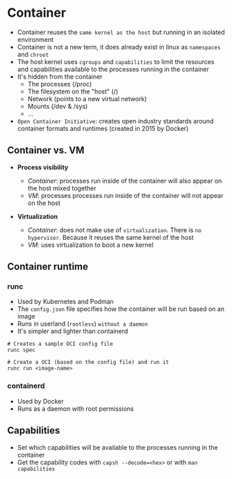 # Container

- Container reuses the `same kernel as the host` but running in an isolated environment
- Container is not a new term, it does already exist in linux as `namespaces` and `chroot`
- The host kernel uses `cgroups` and `capabilities` to limit the resources and capabilities available to the processes running in the container
- It's hidden from the container
  - The processes (/proc)
  - The filesystem on the "host" (/)
  - Network (points to a new virtual network)
  - Mounts (/dev & /sys)
  - ...
- `Open Container Initiative`: creates open industry standards around container formats and runtimes (created in 2015 by Docker)

## Container vs. VM

- **Process visibility**
  - _Container_: processes run inside of the container will also appear on the host mixed together
  - _VM_: processes processes run inside of the container will not appear on the host

- **Virtualization**
  - _Container_: does not make use of `virtualization`. There is `no hypervisor`. Because it reuses the same kernel of the host
  - _VM_: uses virtualization to boot a new kernel

## Container runtime

### runc

- Used by Kubernetes and Podman
- The `config.json` file specifies how the container will be run based on an image
- Runs in userland (`rootless`) `without a daemon`
- It's simpler and lighter than containerd

```shell
# Creates a sample OCI config file
runc spec

# Create a OCI (based on the config file) and run it
runc run <image-name>
```

### containerd

- Used by Docker
- Runs as a daemon with root permissions

## Capabilities

- Set which capabilities will be available to the processes running in the container
- Get the capability codes with `capsh --decode=<hex>` or with `man capabilities`

